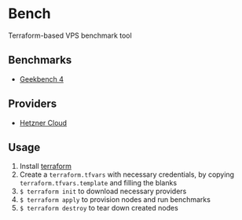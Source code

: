 # Bench

Terraform-based VPS benchmark tool

## Benchmarks

- [Geekbench 4](https://www.geekbench.com/)

## Providers

- [Hetzner Cloud](https://www.hetzner.com/cloud)

## Usage

1.  Install [terraform](https://www.terraform.io/downloads.html)
2.  Create a `terraform.tfvars` with necessary credentials, by copying `terraform.tfvars.template` and filling the blanks
3.  `$ terraform init` to download necessary providers
4.  `$ terraform apply` to provision nodes and run benchmarks
5.  `$ terraform destroy` to tear down created nodes
